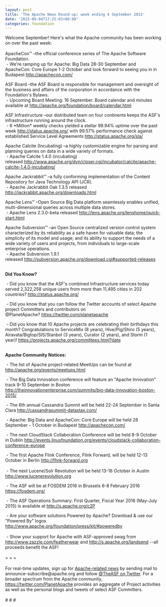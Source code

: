 ```yaml
---
layout: post
title: 'The Apache News Round-up: week ending 4 September 2015'
date: '2015-09-04T17:25:03+00:00'
categories: foundation
---
```

<div>Welcome September! Here's what the Apache community has been working on over the past week:</div> 
  <div><br /></div> 
  <div>ApacheCon™ –the official conference series of The Apache Software Foundation.</div> 
  <div>&nbsp;- We're ramping up for Apache: Big Data 28-30 September and ApacheCon: Core Europe 1-2 October and look forward to seeing you in in Budapest <a href="http://apachecon.com/">http://apachecon.com/</a></div> 
  <div> 
    <p>ASF Board –the ASF Board is responsible for management and oversight of the business and affairs of the corporation in accordance with the Foundation's Bylaws.<br />&nbsp;- Upcoming Board Meeting: 16 September. Board calendar and minutes available at <a href="http://apache.org/foundation/board/calendar.html">http://apache.org/foundation/board/calendar.html</a></p> 
  </div> 
  <div> 
    <p>ASF Infrastructure –our distributed team on four continents keeps the ASF's infrastructure running around the clock.<br />&nbsp;- 6 *Million* weekly checks yielded a stellar 99.94% uptime over the past week <a href="http://status.apache.org/">http://status.apache.org/</a>&nbsp;with 99.57% performance check against established Service Level Agreements&nbsp;<a href="http://status.apache.org/sla/">http://status.apache.org/sla/</a></p> 
    <p><a href="http://status.apache.org/sla/"></a>Apache Calcite (Incubating) –a highly customizable engine for parsing and planning queries on data in a wide variety of formats.<br />&nbsp;- Apache Calcite 1.4.0 (incubating) released&nbsp;<a href="http://www.apache.org/dyn/closer.cgi/incubator/calcite/apache-calcite-1.4.0-incubating/">http://www.apache.org/dyn/closer.cgi/incubator/calcite/apache-calcite-1.4.0-incubating/</a></p> 
  </div> 
  <div> 
    <p>Apache Jackrabbit™ –a fully conforming implementation of the Content Repository for Java Technology API (JCR).<br />&nbsp;- Apache Jackrabbit Oak 1.3.5 released <a href="http://jackrabbit.apache.org/downloads.html">http://jackrabbit.apache.org/downloads.html</a></p> 
    <div> 
      <p>Apache Lens™ –Open Source Big Data platform seamlessly enables unified, multi-dimensional queries across multiple data stores.<br />&nbsp;- Apache Lens 2.3.0-beta released&nbsp;<a href="http://lens.apache.org/lenshome/quick-start.html">http://lens.apache.org/lenshome/quick-start.html</a></p> 
    </div> 
    <p>Apache Subversion™ –an Open Source centralized version control system characterized by its reliability as a safe haven for valuable data; the simplicity of its model and usage; and its ability to support the needs of a wide variety of users and projects, from individuals to large-scale enterprise operations.<br />&nbsp;- Apache Subversion 1.9.1 released&nbsp;<a href="http://subversion.apache.org/download.cgi#supported-releases">http://subversion.apache.org/download.cgi#supported-releases</a></p> 
  </div> 
  <div><b><br />Did You Know?</b></div> 
  <div> 
    <p>&nbsp;- Did you know that the ASF's combined Infrastructure services today served 2,322,258 unique users from more than 11,495 cities in 202 countries?&nbsp;<a href="http://status.apache.org/">http://status.apache.org/</a></p> 
    <p>&nbsp;- Did you know that you can follow the Twitter accounts of select Apache project Committers and contributors on @PlanetApache?&nbsp;<a href="https://twitter.com/planetapache">https://twitter.com/planetapache</a></p> 
  </div> 
  <div>&nbsp;- Did you know that 10 Apache projects are celebrating their birthdays this month? Congratulations to ServiceMix (8 years), Hive/Pig/Shiro (5 years), Airavata/Bigtop/SIS/Stanbol (3 years), Curator (2 years), and Storm (1 year)!&nbsp;<a href="https://projects.apache.org/committees.html?date">https://projects.apache.org/committees.html?date</a></div> 
  <div><br /></div> 
  <div> 
    <p><b>Apache Community Notices:</b></p> 
    <p><b></b>&nbsp;- The list of Apache project-related MeetUps can be found at <a href="http://apache.org/events/meetups.html">http://apache.org/events/meetups.html</a></p> 
  </div> 
  <div> 
    <p><a href="http://apache.org/events/meetups.html"></a>&nbsp;- The Big Data Innovation conference will feature an &quot;Apache Innovation&quot; track 9-10 September in Boston <a href="http://theinnovationenterprise.com/summits/big-data-innovation-boston-2015/">http://theinnovationenterprise.com/summits/big-data-innovation-boston-2015/</a></p> 
    <p>&nbsp;- The 6th annual Cassandra Summit will be held 22-24 September in Santa Clara&nbsp;<a href="http://cassandrasummit-datastax.com/">http://cassandrasummit-datastax.com/</a></p> 
  </div> 
  <div> 
    <p><a href="http://theinnovationenterprise.com/summits/big-data-innovation-boston-2015/"></a>&nbsp;- Apache: Big Data and ApacheCon: Core Europe will be held 28 September - 1 October in Budapest <a href="http://apachecon.com/">http://apachecon.com/</a></p> 
  </div> 
  <div> 
    <p>&nbsp;- The next CloudStack Collaboration Conference will be held 8-9 October in Dublin <a href="http://events.linuxfoundation.org/events/cloudstack-collaboration-conference-europe">http://events.linuxfoundation.org/events/cloudstack-collaboration-conference-europe</a> </p> 
  </div> 
  <div>&nbsp;- The first Apache Flink Conference, Flink Forward, will be held 12-13 October in Berlin <a href="http://flink-forward.org/">http://flink-forward.org</a></div> 
  <div><br /></div> 
  <div>&nbsp;- The next Lucene/Solr Revolution will be held 13-16 October in Austin <a href="http://www.lucenerevolution.org/">http://www.lucenerevolution.org</a></div> 
  <div> 
    <p>&nbsp;- The ASF will be at FOSDEM 2016 in Brussels 6-8 February 2016 <a href="https://fosdem.org/">https://fosdem.org/</a></p> 
    <p>&nbsp;- The ASF Operations Summary: First Quarter, Fiscal Year 2016 (May-July 2015) is available at&nbsp;<a href="http://s.apache.org/c2P">http://s.apache.org/c2P</a></p> 
  </div> 
  <div>&nbsp;- Are your software solutions Powered by Apache? Download &amp; use our &quot;Powered By&quot; logos <a href="http://www.apache.org/foundation/press/kit/#poweredby">http://www.apache.org/foundation/press/kit/#poweredby</a></div> 
  <div><br /></div> 
  <div>&nbsp;- Show your support for Apache with ASF-approved swag from <a href="http://www.zazzle.com/featherwear">http://www.zazzle.com/featherwear</a> and <a href="http://s.apache.org/landsend">http://s.apache.org/landsend</a> --all proceeds benefit the ASF!&nbsp;</div> 
  <div><br /></div> 
  <div>= = =</div> 
  <div><br /></div> 
  <div>For real-time updates, sign up for <a href="http://apache.org/foundation/mailinglists.html#foundation-announce">Apache-related news</a> by sending mail to announce-subscribe@apache.org and follow <a href="https://twitter.com/TheASF">@TheASF on Twitter</a>. For a broader spectrum from the Apache community, <a href="http://s.apache.org/landsend">https://twitter.com/PlanetApache</a> provides an aggregate of Project activities as well as the personal blogs and tweets of select ASF Committers.</div> 
  <div><br /></div> 
  <div># # #</div>
